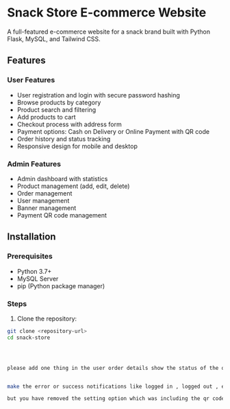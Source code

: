 # Snack Store E-commerce Website

A full-featured e-commerce website for a snack brand built with Python Flask, MySQL, and Tailwind CSS.

## Features

### User Features
- User registration and login with secure password hashing
- Browse products by category
- Product search and filtering
- Add products to cart
- Checkout process with address form
- Payment options: Cash on Delivery or Online Payment with QR code
- Order history and status tracking
- Responsive design for mobile and desktop

### Admin Features
- Admin dashboard with statistics
- Product management (add, edit, delete)
- Order management
- User management
- Banner management
- Payment QR code management

## Installation

### Prerequisites
- Python 3.7+
- MySQL Server
- pip (Python package manager)

### Steps

1. Clone the repository:
```bash
git clone <repository-url>
cd snack-store




please add one thing in the user order details show the status of the order in user order history also it means confirmed, packed, etc


make the error or success notifications like logged in , logged out , etc. appear for just 5 seconds and then disappear

but you have removed the setting option which was including the qr code functionality for payment